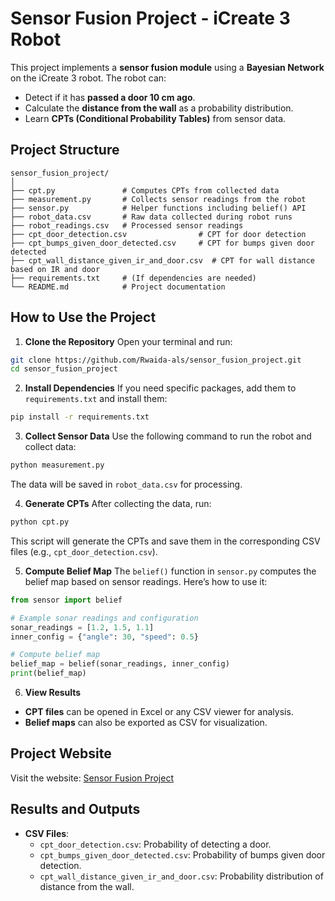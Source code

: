 
# Sensor Fusion Project - iCreate 3 Robot

This project implements a **sensor fusion module** using a **Bayesian Network** on the iCreate 3 robot. 
The robot can:
- Detect if it has **passed a door 10 cm ago**.
- Calculate the **distance from the wall** as a probability distribution.
- Learn **CPTs (Conditional Probability Tables)** from sensor data.

## Project Structure
```
sensor_fusion_project/
│
├── cpt.py               # Computes CPTs from collected data
├── measurement.py       # Collects sensor readings from the robot
├── sensor.py            # Helper functions including belief() API
├── robot_data.csv       # Raw data collected during robot runs
├── robot_readings.csv   # Processed sensor readings
├── cpt_door_detection.csv                # CPT for door detection
├── cpt_bumps_given_door_detected.csv     # CPT for bumps given door detected
├── cpt_wall_distance_given_ir_and_door.csv  # CPT for wall distance based on IR and door
├── requirements.txt     # (If dependencies are needed)
└── README.md            # Project documentation
```

## How to Use the Project

1. **Clone the Repository**
Open your terminal and run:
```bash
git clone https://github.com/Rwaida-als/sensor_fusion_project.git
cd sensor_fusion_project
```

2. **Install Dependencies**
If you need specific packages, add them to `requirements.txt` and install them:
```bash
pip install -r requirements.txt
```

3. **Collect Sensor Data**
Use the following command to run the robot and collect data:
```bash
python measurement.py
```
The data will be saved in `robot_data.csv` for processing.

4. **Generate CPTs**
After collecting the data, run:
```bash
python cpt.py
```
This script will generate the CPTs and save them in the corresponding CSV files (e.g., `cpt_door_detection.csv`).

5. **Compute Belief Map**
The `belief()` function in `sensor.py` computes the belief map based on sensor readings. Here’s how to use it:
```python
from sensor import belief

# Example sonar readings and configuration
sonar_readings = [1.2, 1.5, 1.1]
inner_config = {"angle": 30, "speed": 0.5}

# Compute belief map
belief_map = belief(sonar_readings, inner_config)
print(belief_map)
```

6. **View Results**
- **CPT files** can be opened in Excel or any CSV viewer for analysis.
- **Belief maps** can also be exported as CSV for visualization.

## Project Website
Visit the website: [Sensor Fusion Project](https://rwaida-als.github.io/sensor_fusion_project/)

## Results and Outputs
- **CSV Files**:
  - `cpt_door_detection.csv`: Probability of detecting a door.
  - `cpt_bumps_given_door_detected.csv`: Probability of bumps given door detection.
  - `cpt_wall_distance_given_ir_and_door.csv`: Probability distribution of distance from the wall.
